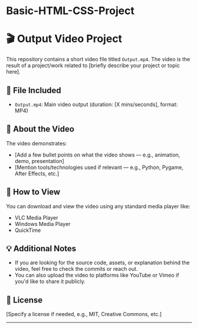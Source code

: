 # Basic-HTML-CSS-Project

# 🎬 Output Video Project

This repository contains a short video file titled `Output.mp4`. The video is the result of a project/work related to [briefly describe your project or topic here].

## 📁 File Included

- `Output.mp4`: Main video output (duration: [X mins/seconds], format: MP4)

## 📌 About the Video

The video demonstrates:

- [Add a few bullet points on what the video shows — e.g., animation, demo, presentation]
- [Mention tools/technologies used if relevant — e.g., Python, Pygame, After Effects, etc.]

## 🚀 How to View

You can download and view the video using any standard media player like:

- VLC Media Player
- Windows Media Player
- QuickTime

## 💡 Additional Notes

- If you are looking for the source code, assets, or explanation behind the video, feel free to check the commits or reach out.
- You can also upload the video to platforms like YouTube or Vimeo if you'd like to share it publicly.

## 📜 License

[Specify a license if needed, e.g., MIT, Creative Commons, etc.]

---
